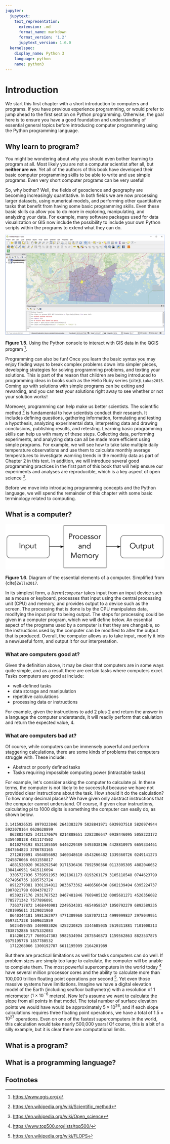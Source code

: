 ```yaml
---
jupyter:
  jupytext:
    text_representation:
      extension: .md
      format_name: markdown
      format_version: '1.2'
      jupytext_version: 1.6.0
  kernelspec:
    display_name: Python 3
    language: python
    name: python3
---
```


# Introduction

We start this first chapter with a short introduction to computers and programs. If you have previous experience programming, or would prefer to jump ahead to the first section on Python programming. Otherwise, the goal here is to ensure you have a good foundation and understanding of essential general topics before introducing computer programming using the Python programming language.

## Why learn to program?

You might be wondering about why you should even bother learning to program at all. Most likely you are not a computer scientist after all, but **neither are we**. Yet all of the authors of this book have developed their basic computer programming skills to be able to write and use simple programs. Even very short computer programs can be very useful!

So, why bother? Well, the fields of geoscience and geography are becoming increasingly quantitative. In both fields we are now processing larger datasets, using numerical models, and performing other quantitative tasks that benefit from having some basic programming skills. Even these basic skills ca allow you to do more in exploring, manipulating, and analyzing your data. For example, many software packages used for data visualization or GIS now include the possibility to include your own Python scripts within the programs to extend what they can do.

![Python prompt in the QGIS program](../img/QGIS-Python.png)

**Figure 1.5**. Using the Python console to interact with GIS data in the QGIS program [^qgis].

Programming can also be fun! Once you learn the basic syntax you may enjoy finding ways to break complex problems down into simpler pieces, developing strategies for solving programming problems, and texting your solutions. This is part of the reason that children are being introduced to programming ideas in books such as the Hello Ruby series {cite}`Liukas2015`. Coming up with solutions with simple programs can be exiting and rewarding, and you can test your solutions right away to see whether or not your solution works!

Moreover, programming can help make us better scientists. The scientific method [^sci_method] is fundamental to how scientists conduct their research. It includes defining questions, gathering information, formulating and testing a hypothesis, analyzing experimental data, interpreting data and drawing conclusions, publishing results, and retesting. Learning basic programming skills can help us with many of these steps. Collecting data, performing experiments, and analyzing data can all be made more efficient using simple programs. For example, we will see how to take take multiple daily temperature observations and use them to calculate monthly average temperatures to investigate wamring trends in the monthly data as part of Chapter 2 in this text. In addition, we will introduce several good programming practices in the first part of this book that will help ensure our experiments and analyses are reproducible, which is a key aspect of open science [^open_sci].

Before we move into introducing programming concepts and the Python language, we will spend the remainder of this chapter with some basic terminology related to computing.


## What is a computer?

![Simple diagram of a computer](../img/computer-diagram.png)

**Figure 1.6**. Diagram of the essential elements of a computer. Simplified from {cite}`Zelle2017`.

In its simplest form, a *{term}`computer`* takes input from an input device such as a mouse or keyboard, processes that input using the central processing unit (CPU) and memory, and provides output to a device such as the screen. The processing that is done is by the CPU manipulates data, modifying the input prior to being output. The steps for processing could be given in a computer program, which we will define below. An essential aspect of the programs used by a computer is that they are changable, so the instructions used by the computer can be modified to alter the output that is produced. Overall, the computer allows us to take input, modify it into a new/useful form, and output it for our interpretation.

### What are computers good at?

Given the definition above, it may be clear that computers are in some ways quite simple, and as a result there are certain tasks where computers excel. Tasks computers are good at include:

- well-defined tasks
- data storage and manipulation
- repetitive calculations
- processing data or instructions

For example, given the instructions to add 2 plus 2 and return the answer in a language the computer understands, it will readily perform that calulation and return the expected value, 4.

### What are computers bad at?

Of course, while computers can be immensely powerful and perform staggering calculations, there are some kinds of problems that computers struggle with. These include:

- Abstract or poorly defined tasks
- Tasks requiring impossible computing power (intractable tasks)

For example, let's consider asking the computer to calculate pi. In these terms, the computer is not likely to be successful because we have not provided clear instructions about the task. How should it do the calculation? To how many decimal places? We have given only abstract instructions that the computer cannot understand. Of course, if given clear instructions, calculating pi to 1000 digits is something the computer can easily do, as shown below.

```
3.1415926535 8979323846 2643383279 5028841971 6939937510 5820974944 5923078164 0628620899
  8628034825 3421170679 8214808651 3282306647 0938446095 5058223172 5359408128 4811174502
  8410270193 8521105559 6446229489 5493038196 4428810975 6659334461 2847564823 3786783165
  2712019091 4564856692 3460348610 4543266482 1339360726 0249141273 7245870066 0631558817
  4881520920 9628292540 9171536436 7892590360 0113305305 4882046652 1384146951 9415116094
  3305727036 5759591953 0921861173 8193261179 3105118548 0744623799 6274956735 1885752724
  8912279381 8301194912 9833673362 4406566430 8602139494 6395224737 1907021798 6094370277
  0539217176 2931767523 8467481846 7669405132 0005681271 4526356082 7785771342 7577896091
  7363717872 1468440901 2249534301 4654958537 1050792279 6892589235 4201995611 2129021960
  8640344181 5981362977 4771309960 5187072113 4999999837 2978049951 0597317328 1609631859
  5024459455 3469083026 4252230825 3344685035 2619311881 7101000313 7838752886 5875332083
  8142061717 7669147303 5982534904 2875546873 1159562863 8823537875 9375195778 1857780532
  1712268066 1300192787 6611195909 2164201989
```

But there are practical limitations as well for tasks computers can do well. If problem sizes are simply too large to calculate, the computer will be unable to complete them. The most powerful supercomputers in the world today [^top500] have several million processor cores and the ability to calculate more than 100,000 trillion floating point operations per second [^flops]. Yet even those massive systems have limitiations. Imagine we have a digital elevation model of the Earth (including seafloor bathymetry) with a resolution of 1 micrometer ($1 \times 10^{-6}$ meters). Now let's assume we want to calculate the slope from all points in that model. The total number of surface elevation points we would have would be approximately $5 \times 10^{26}$, and if each slope calculations requires three floating point operations, we have a total of $1.5 \times 10^{27}$ operations. Even on one of the fastest supercomputers in the world, this calculation would take nearly 500,000 years! Of course, this is a bit of a silly example, but it is clear there are computational limits.

<!-- #region -->
## What is a program?



## What is a programming language?

<!-- #endregion -->

## Footnotes

[^flops]: <https://en.wikipedia.org/wiki/FLOPS>
[^open_sci]: <https://en.wikipedia.org/wiki/Open_science>
[^qgis]: <https://www.qgis.org/>
[^sci_method]: <https://en.wikipedia.org/wiki/Scientific_method>
[^top500]: <https://www.top500.org/lists/top500/>
